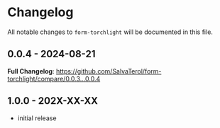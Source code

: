 # Changelog

All notable changes to `form-torchlight` will be documented in this file.

## 0.0.4 - 2024-08-21

**Full Changelog**: https://github.com/SalvaTerol/form-torchlight/compare/0.0.3...0.0.4

## 1.0.0 - 202X-XX-XX

- initial release
